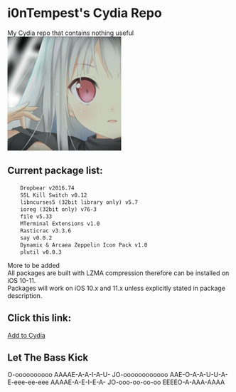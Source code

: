 # i0nTempest's Cydia Repo
My Cydia repo that contains nothing useful<br />
![Repo Icon](./ReadmeIcon.png)
## Current package list:
````
    Dropbear v2016.74
    SSL Kill Switch v0.12
    libncurses5 (32bit library only) v5.7
    ioreg (32bit only) v76-3
    file v5.33
    MTerminal Extensions v1.0
    Rasticrac v3.3.6
    say v0.0.2
    Dynamix & Arcaea Zeppelin Icon Pack v1.0
    plutil v0.0.3
````
More to be added<br />
All packages are built with LZMA compression therefore can be installed on iOS 10-11.<br />
Packages will work on iOS 10.x and 11.x unless explicitly stated in package description.
## Click this link:
[Add to Cydia](cydia://url/https://cydia.saurik.com/api/share#?source=https://i0ntempest.github.io/)
## Let The Bass Kick
O-oooooooooo AAAAE-A-A-I-A-U- JO-oooooooooooo AAE-O-A-A-U-U-A- E-eee-ee-eee AAAAE-A-E-I-E-A- JO-ooo-oo-oo-oo EEEEO-A-AAA-AAAA 
